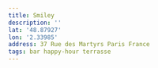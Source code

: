 ```yaml
---
title: Smiley
description: ''
lat: '48.87927'
lon: '2.33985'
address: 37 Rue des Martyrs Paris France
tags: bar happy-hour terrasse
---
```

